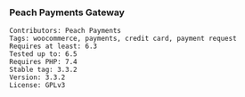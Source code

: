 ### Peach Payments Gateway

```
Contributors: Peach Payments
Tags: woocommerce, payments, credit card, payment request
Requires at least: 6.3
Tested up to: 6.5
Requires PHP: 7.4
Stable tag: 3.3.2
Version: 3.3.2
License: GPLv3
```
